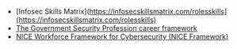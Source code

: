 - [Infosec Skills Matrix](https://infosecskillsmatrix.com/rolesskills](https://infosecskillsmatrix.com/rolesskills)
- [The Government Security Profession career framework](https://www.gov.uk/government/publications/the-government-security-profession-career-framework)
- [NICE Workforce Framework for Cybersecurity (NICE Framework)](https://www.nist.gov/itl/applied-cybersecurity/nice/nice-framework-resource-center)